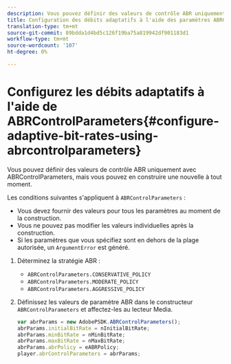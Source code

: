 ```yaml
---
description: Vous pouvez définir des valeurs de contrôle ABR uniquement avec ABRControlParameters, mais vous pouvez en construire une nouvelle à tout moment.
title: Configuration des débits adaptatifs à l'aide des paramètres ABRControlParameters
translation-type: tm+mt
source-git-commit: 89bdda1d4bd5c126f19ba75a819942df901183d1
workflow-type: tm+mt
source-wordcount: '107'
ht-degree: 0%

---
```



# Configurez les débits adaptatifs à l&#39;aide de ABRControlParameters{#configure-adaptive-bit-rates-using-abrcontrolparameters}

Vous pouvez définir des valeurs de contrôle ABR uniquement avec ABRControlParameters, mais vous pouvez en construire une nouvelle à tout moment.

Les conditions suivantes s&#39;appliquent à `ABRControlParameters` :

* Vous devez fournir des valeurs pour tous les paramètres au moment de la construction.
* Vous ne pouvez pas modifier les valeurs individuelles après la construction.
* Si les paramètres que vous spécifiez sont en dehors de la plage autorisée, un `ArgumentError` est généré.

1. Déterminez la stratégie ABR :

   * `ABRControlParameters.CONSERVATIVE_POLICY`
   * `ABRControlParameters.MODERATE_POLICY`
   * `ABRControlParameters.AGGRESSIVE_POLICY`

1. Définissez les valeurs de paramètre ABR dans le constructeur `ABRControlParameters` et affectez-les au lecteur Media.

   ```js
   var abrParams = new AdobePSDK.ABRControlParameters(); 
   abrParams.initialBitRate = nInitialBitRate; 
   abrParams.minBitRate = nMinBitRate; 
   abrParams.maxBitRate = nMaxBitRate; 
   abrParams.abrPolicy = eABRPolicy; 
   player.abrControlParameters = abrParams;
   ```

